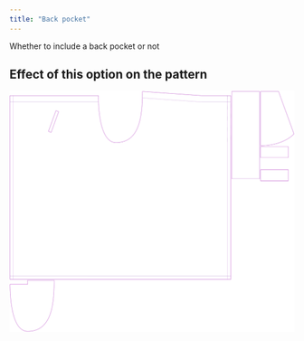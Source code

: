 ```yaml
---
title: "Back pocket"
---
```


Whether to include a back pocket or not

## Effect of this option on the pattern

![This image shows the effect of this option by superimposing several variants that have a different value for this option](waralee_backpocket_sample.svg "Effect of this option on the pattern")
